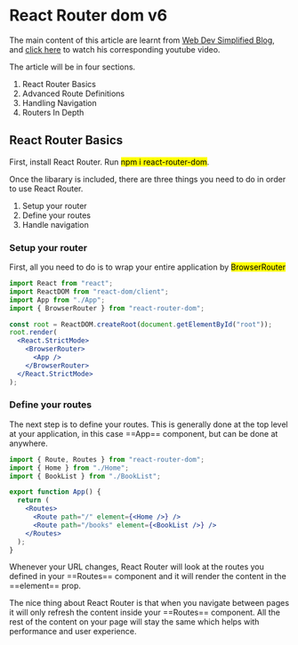 # React Router dom v6

The main content of this article are learnt from [Web Dev Simplified Blog](https://blog.webdevsimplified.com/2022-07/react-router/), and [click here](https://www.youtube.com/watch?v=Ul3y1LXxzdU) to watch his corresponding youtube video.

The article will be in four sections.

1. React Router Basics
2. Advanced Route Definitions
3. Handling Navigation
4. Routers In Depth

## React Router Basics

First, install React Router. Run <mark>npm i react-router-dom</mark>.

Once the libarary is included, there are three things you need to do in order to use React Router.

1. Setup your router
2. Define your routes
3. Handle navigation

### Setup your router

First, all you need to do is to wrap your entire application by <mark>BrowserRouter</mark>

```jsx
import React from "react";
import ReactDOM from "react-dom/client";
import App from "./App";
import { BrowserRouter } from "react-router-dom";

const root = ReactDOM.createRoot(document.getElementById("root"));
root.render(
  <React.StrictMode>
    <BrowserRouter>
      <App />
    </BrowserRouter>
  </React.StrictMode>
);
```

### Define your routes

The next step is to define your routes. This is generally done at the top level at your application, in this case ==App== component, but can be done at anywhere.

```jsx
import { Route, Routes } from "react-router-dom";
import { Home } from "./Home";
import { BookList } from "./BookList";

export function App() {
  return (
    <Routes>
      <Route path="/" element={<Home />} />
      <Route path="/books" element={<BookList />} />
    </Routes>
  );
}
```

Whenever your URL changes, React Router will look at the routes you defined in your ==Routes== component and it will render the content in the ==element== prop.

The nice thing about React Router is that when you navigate between pages it will only refresh the content inside your ==Routes== component. All the rest of the content on your page will stay the same which helps with performance and user experience.
